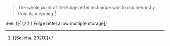 > The whole point of the Folgezettel technique was to rob hierarchy from its meaning.[^1]

See: [[{1,2,1 } Folgezettel allow multiple storage]]

[^1]: [[Sascha, 2020]]